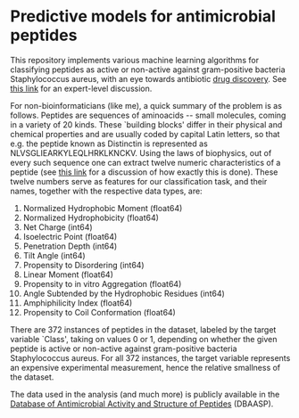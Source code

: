 # Predictive models for antimicrobial peptides 

This repository implements various machine learning algorithms for classifying peptides as active or non-active against gram-positive bacteria Staphylococcus aureus, with an eye towards antibiotic 
[drug discovery](https://en.wikipedia.org/wiki/Drug_discovery). See [this link](https://sciforum.net/paper/view/conference/6359)
for an expert-level discussion. 

For non-bioinformaticians (like me), a quick summary of the problem is as follows. Peptides are sequences of aminoacids -- small molecules, coming in a variety of 20 kinds. These `building blocks' differ in their physical and chemical properties and are usually coded by capital Latin letters, so that e.g. the peptide known as Distinctin is represented as NLVSGLIEARKYLEQLHRKLKNCKV. Using the laws of biophysics, out of every such sequence one can extract twelve numeric characteristics of a peptide (see [this link](https://pubs.acs.org/doi/abs/10.1021/ci4007003) for a discussion of how exactly this is done). These twelve numbers serve as features for our classification task, and their names, together with the respective data types, are:

1. Normalized Hydrophobic Moment (float64)
1. Normalized Hydrophobicity (float64)                     
1. Net Charge (int64)                                      
1. Isoelectric Point (float64)                              
1. Penetration Depth (int64)                               
1. Tilt Angle (int64)                                         
1. Propensity to Disordering (int64)                         
1. Linear Moment (float64)                                    
1. Propensity to in vitro Aggregation (float64)               
1. Angle Subtended by the Hydrophobic Residues (int64)       
1. Amphiphilicity Index (float64)                            
1. Propensity to Coil Conformation (float64)   

There are 372 instances of peptides in the dataset, labeled by the target variable `Class', taking on values 0 or 1, depending on whether the given peptide is active or non-active against gram-positive bacteria Staphylococcus aureus. For all 372 instances, the target variable represents an expensive experimental measurement, hence the relative smallness of the dataset. 

The data used in the analysis (and much more) is publicly available in the [Database of Antimicrobial Activity and Structure of Peptides](https://dbaasp.org/) (DBAASP).
